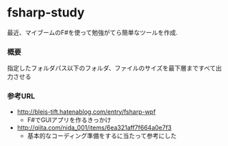 # fsharp-study
最近、マイブームのF#を使って勉強がてら簡単なツールを作成.
### 概要
指定したフォルダパス以下のフォルダ、ファイルのサイズを最下層まですべて出力させる

### 参考URL
* http://bleis-tift.hatenablog.com/entry/fsharp-wpf
    * F#でGUIアプリを作るきっかけ
* http://qiita.com/nida_001/items/6ea321aff7f664a0e7f3
    * 基本的なコーディング準備をするに当たって参考にした
